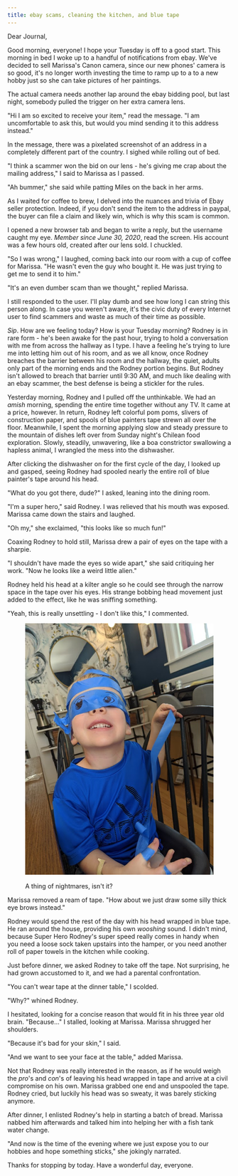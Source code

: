```yaml
---
title: ebay scams, cleaning the kitchen, and blue tape
---
```


Dear Journal,

Good morning, everyone!  I hope your Tuesday is off to a good start.
This morning in bed I woke up to a handful of notifications from ebay.
We've decided to sell Marissa's Canon camera, since our new phones'
camera is so good, it's no longer worth investing the time to ramp up
to a to a new hobby just so she can take pictures of her paintings.

The actual camera needs another lap around the ebay bidding pool, but
last night, somebody pulled the trigger on her extra camera lens.

"Hi I am so excited to receive your item," read the message.  "I am
uncomfortable to ask this, but would you mind sending it to this
address instead."

In the message, there was a pixelated screenshot of an address in a
completely different part of the country.  I sighed while rolling out
of bed.

"I think a scammer won the bid on our lens - he's giving me crap about
the mailing address," I said to Marissa as I passed.

"Ah bummer," she said while patting Miles on the back in her arms.

As I waited for coffee to brew, I delved into the nuances and trivia
of Ebay seller protection.  Indeed, if you don't send the item to the
address in paypal, the buyer can file a claim and likely win, which is
why this scam is common.

I opened a new browser tab and began to write a reply, but the
username caught my eye.  _Member since June 30, 2020_, read the
screen.  His account was a few hours old, created after our lens sold.
I chuckled.

"So I was wrong," I laughed, coming back into our room with a cup of
coffee for Marissa.  "He wasn't even the guy who bought it.  He was
just trying to get me to send it to him."

"It's an even dumber scam than we thought," replied Marissa.

I still responded to the user.  I'll play dumb and see how long I can
string this person along.  In case you weren't aware, it's the civic
duty of every Internet user to find scammers and waste as much of
their time as possible.

_Sip_.  How are we feeling today?  How is your Tuesday morning?
Rodney is in rare form - he's been awake for the past hour, trying to
hold a conversation with me from across the hallway as I type.  I have
a feeling he's trying to lure me into letting him out of his room, and
as we all know, once Rodney breaches the barrier between his room and
the hallway, the quiet, adults only part of the morning ends and the
Rodney portion begins.  But Rodney isn't allowed to breach that
barrier until 9:30 AM, and much like dealing with an ebay scammer, the
best defense is being a stickler for the rules.

Yesterday morning, Rodney and I pulled off the unthinkable.  We had an
_amish_ morning, spending the entire time together without any TV.  It
came at a price, however. In return, Rodney left colorful pom poms,
slivers of construction paper, and spools of blue painters tape strewn
all over the floor.  Meanwhile, I spent the morning applying slow and
steady pressure to the mountain of dishes left over from Sunday
night's Chilean food exploration.  Slowly, steadily, unwavering, like
a boa constrictor swallowing a hapless animal, I wrangled the mess
into the dishwasher.

After clicking the dishwasher on for the first cycle of the day, I
looked up and gasped, seeing Rodney had spooled nearly the entire roll
of blue painter's tape around his head.

"What do you got there, dude?" I asked, leaning into the dining room.

"I'm a super hero," said Rodney.  I was relieved that his mouth was
exposed.  Marissa came down the stairs and laughed.

"Oh my," she exclaimed, "this looks like so much fun!"

Coaxing Rodney to hold still, Marissa drew a pair of eyes on the tape
with a sharpie.

"I shouldn't have made the eyes so wide apart," she said critiquing
her work.  "Now he looks like a weird little alien."

Rodney held his head at a kilter angle so he could see through the
narrow space in the tape over his eyes.  His strange bobbing head
movement just added to the effect, like he was sniffing something.

"Yeah, this is really unsettling - I don't like this," I commented.

<figure>
  <a href="/images/a-thing-of-nightmares.jpg">
    <img alt="a thing of nightmares" src="/images/a-thing-of-nightmares.jpg"/>
  </a>
  <figcaption>
    <p>A thing of nightmares, isn't it?</p>
  </figcaption>
</figure>

Marissa removed a ream of tape.  "How about we just draw some silly
thick eye brows instead."

Rodney would spend the rest of the day with his head wrapped in blue
tape.  He ran around the house, providing his own _wooshing_ sound.  I
didn't mind, because Super Hero Rodney's super speed really comes in
handy when you need a loose sock taken upstairs into the hamper, or
you need another roll of paper towels in the kitchen while cooking.

Just before dinner, we asked Rodney to take off the tape.  Not
surprising, he had grown accustomed to it, and we had a parental
confrontation.

"You can't wear tape at the dinner table," I scolded.

"Why?" whined Rodney.

I hesitated, looking for a concise reason that would fit in his three
year old brain.  "Because..." I stalled, looking at Marissa.  Marissa
shrugged her shoulders.

"Because it's bad for your skin," I said.

"And we want to see your face at the table," added Marissa.

Not that Rodney was really interested in the reason, as if he would
weigh the _pro_'s and _con_'s of leaving his head wrapped in tape and
arrive at a civil compromise on his own.  Marissa grabbed one end and
unspooled the tape.  Rodney cried, but luckily his head was so sweaty,
it was barely sticking anymore.

After dinner, I enlisted Rodney's help in starting a batch of bread.
Marissa nabbed him afterwards and talked him into helping her with a
fish tank water change.

"And now is the time of the evening where we just expose you to our
hobbies and hope something sticks," she jokingly narrated.

Thanks for stopping by today.  Have a wonderful day, everyone.
